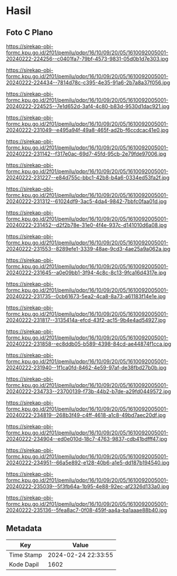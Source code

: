 # Hasil

## Foto C Plano

https://sirekap-obj-formc.kpu.go.id/2f01/pemilu/pdpr/16/10/09/20/05/1610092005001-20240222-224256--c0401fa7-79bf-4573-9831-05d0b1d7e303.jpg

https://sirekap-obj-formc.kpu.go.id/2f01/pemilu/pdpr/16/10/09/20/05/1610092005001-20240222-224434--7814d78c-c395-4e35-91a6-2b7a8a37f056.jpg

https://sirekap-obj-formc.kpu.go.id/2f01/pemilu/pdpr/16/10/09/20/05/1610092005001-20240222-224525--7e1d652d-3af4-4c80-b83d-9530d1dac921.jpg

https://sirekap-obj-formc.kpu.go.id/2f01/pemilu/pdpr/16/10/09/20/05/1610092005001-20240222-231049--e495a94f-49a8-465f-ad2b-f6ccdcac41e0.jpg

https://sirekap-obj-formc.kpu.go.id/2f01/pemilu/pdpr/16/10/09/20/05/1610092005001-20240222-231142--f317e0ac-69d7-45fd-95cb-2e79fde97006.jpg

https://sirekap-obj-formc.kpu.go.id/2f01/pemilu/pdpr/16/10/09/20/05/1610092005001-20240222-231227--e84d755c-bbc1-42b8-b4a6-0334ed53fa2f.jpg

https://sirekap-obj-formc.kpu.go.id/2f01/pemilu/pdpr/16/10/09/20/05/1610092005001-20240222-231312--61024df9-3ac5-4da4-9842-7bbfc0faa01d.jpg

https://sirekap-obj-formc.kpu.go.id/2f01/pemilu/pdpr/16/10/09/20/05/1610092005001-20240222-231452--d2f2b78e-31e0-4f4e-937c-d141010d6a08.jpg

https://sirekap-obj-formc.kpu.go.id/2f01/pemilu/pdpr/16/10/09/20/05/1610092005001-20240222-231553--8289efe1-3339-48ae-9cd3-4ae25a9a062a.jpg

https://sirekap-obj-formc.kpu.go.id/2f01/pemilu/pdpr/16/10/09/20/05/1610092005001-20240222-231645--a0e09bb1-3f94-4c8c-8c13-9fca16d4317e.jpg

https://sirekap-obj-formc.kpu.go.id/2f01/pemilu/pdpr/16/10/09/20/05/1610092005001-20240222-231735--0cb61673-5ea2-4ca8-8a73-a61183f14e1e.jpg

https://sirekap-obj-formc.kpu.go.id/2f01/pemilu/pdpr/16/10/09/20/05/1610092005001-20240222-231817--3135414a-efcd-43f2-ac15-9b4e4ad54927.jpg

https://sirekap-obj-formc.kpu.go.id/2f01/pemilu/pdpr/16/10/09/20/05/1610092005001-20240222-231858--ec8ddb05-b589-4398-84cd-ae44874f1cca.jpg

https://sirekap-obj-formc.kpu.go.id/2f01/pemilu/pdpr/16/10/09/20/05/1610092005001-20240222-231940--1f1ca0fd-8462-4e59-97af-de38fbd27b0b.jpg

https://sirekap-obj-formc.kpu.go.id/2f01/pemilu/pdpr/16/10/09/20/05/1610092005001-20240222-234733--23700139-f73b-44b2-b7de-a29fd0449572.jpg

https://sirekap-obj-formc.kpu.go.id/2f01/pemilu/pdpr/16/10/09/20/05/1610092005001-20240222-234819--268b3f49-c4ff-4618-a1c8-49bd7aec20df.jpg

https://sirekap-obj-formc.kpu.go.id/2f01/pemilu/pdpr/16/10/09/20/05/1610092005001-20240222-234904--ed0e010d-18c7-4763-9837-cdb41bdfff47.jpg

https://sirekap-obj-formc.kpu.go.id/2f01/pemilu/pdpr/16/10/09/20/05/1610092005001-20240222-234951--66a5e892-e128-40b6-a1e5-dd187b194540.jpg

https://sirekap-obj-formc.kpu.go.id/2f01/pemilu/pdpr/16/10/09/20/05/1610092005001-20240222-235039--5f3fb64a-1b95-4e88-92ec-af2326d133a0.jpg

https://sirekap-obj-formc.kpu.go.id/2f01/pemilu/pdpr/16/10/09/20/05/1610092005001-20240222-235136--5fea8ac7-0f08-459f-aa4a-ba1aaae88b40.jpg


## Metadata

| Key        | Value               |
| ---------- | ------------------- |
| Time Stamp | 2024-02-24 22:33:55 |
| Kode Dapil | 1602                |




